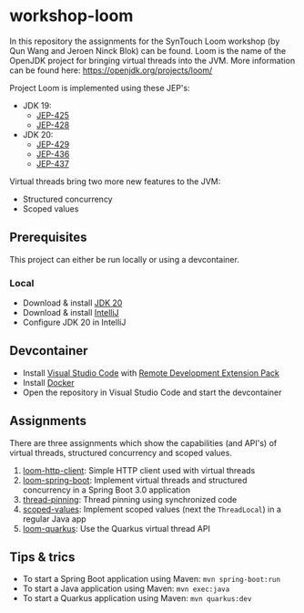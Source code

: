 # workshop-loom

In this repository the assignments for the SynTouch Loom workshop (by Qun Wang and Jeroen Ninck Blok) can be found. Loom is the name of the OpenJDK project for bringing virtual threads into the JVM. More information can be found here: https://openjdk.org/projects/loom/

Project Loom is implemented using these JEP's:

- JDK 19:
  - [JEP-425](https://openjdk.org/jeps/425)
  - [JEP-428](https://openjdk.org/jeps/428)
- JDK 20:
  - [JEP-429](https://openjdk.org/jeps/429)
  - [JEP-436](https://openjdk.org/jeps/436)
  - [JEP-437](https://openjdk.org/jeps/437)

Virtual threads bring two more new features to the JVM:
- Structured concurrency
- Scoped values

## Prerequisites

This project can either be run locally or using a devcontainer.

### Local

- Download & install [JDK 20](https://adoptium.net/temurin/releases/)
- Download & install [IntelliJ](https://www.jetbrains.com/idea/)
- Configure JDK 20 in IntelliJ

## Devcontainer

- Install [Visual Studio Code](https://code.visualstudio.com/) with [Remote Development Extension Pack](https://marketplace.visualstudio.com/items?itemName=ms-vscode-remote.vscode-remote-extensionpack)
- Install [Docker](https://www.docker.com/)
- Open the repository in Visual Studio Code and start the devcontainer

## Assignments

There are three assignments which show the capabilities (and API's) of virtual threads, structured concurrency and scoped values.

1. [loom-http-client](loom-http-client/README.md): Simple HTTP client used with virtual threads
1. [loom-spring-boot](loom-spring-boot/README.md): Implement virtual threads and structured concurrency in a Spring Boot 3.0 application
1. [thread-pinning](thread-pinning/README.md): Thread pinning using synchronized code
1. [scoped-values](scoped-values/README.md): Implement scoped values (next the `ThreadLocal`) in a regular Java app
1. [loom-quarkus](loom-quarkus/README.md): Use the Quarkus virtual thread API

## Tips & trics

- To start a Spring Boot application using Maven: `mvn spring-boot:run`
- To start a Java application using Maven: `mvn exec:java`
- To start a Quarkus application using Maven: `mvn quarkus:dev`
